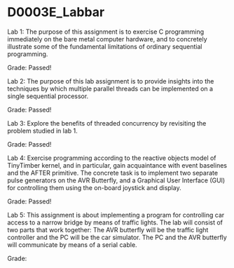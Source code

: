 # D0003E_Labbar

Lab 1: The purpose of this assignment is to exercise C programming immediately on the bare metal computer hardware, and to concretely illustrate some of the fundamental limitations of ordinary sequential programming.

Grade: Passed!

Lab 2: The purpose of this lab assignment is to provide insights into the techniques by which multiple parallel threads can be implemented on a single sequential processor.

Grade: Passed!

Lab 3: Explore the benefits of threaded concurrency by revisiting the problem studied in lab 1. 

Grade: Passed!

Lab 4: Exercise programming according to the reactive objects model of TinyTimber kernel, and in particular, gain acquaintance with event baselines and the AFTER primitive. The concrete task is to implement two separate pulse generators on the AVR Butterfly, and a Graphical User Interface (GUI) for controlling them using the on-board joystick and display.

Grade: Passed!

Lab 5: This assignment is about implementing a program for controlling car access to a narrow bridge by means of traffic lights. The lab will consist of two parts that work together: The AVR butterfly will be the traffic light controller and the PC will be the car simulator. The PC and the AVR butterfly will communicate by means of a serial cable.

Grade:
